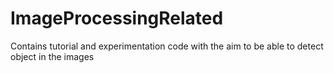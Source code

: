 # ImageProcessingRelated
Contains tutorial and experimentation code with the aim to be able to detect object in the images
